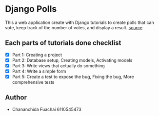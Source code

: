 # Django Polls

This a web application create with Django tutorials to create polls that can vote, keep track of the number of votes, and display a result.
[source](https://docs.djangoproject.com/en/2.2/intro/)

## Each parts of tutorials done checklist
- [x] Part 1: Creating a project
- [x] Part 2: Database setup, Creating models, Activating models
- [x] Part 3: Write views that actually do something
- [x] Part 4: Write a simple form
- [x] Part 5: Create a test to expose the bug, Fixing the bug, More comprehensive tests

## Author
 -  Chananchida Fuachai 6110545473